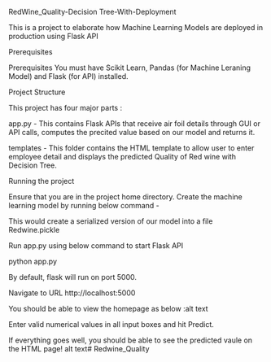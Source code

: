 RedWine_Quality-Decision Tree-With-Deployment

This is a project to elaborate how Machine Learning Models are deployed in production using Flask API

Prerequisites

Prerequisites You must have Scikit Learn, Pandas (for Machine Leraning Model) and Flask (for API) installed.

Project Structure

This project has four major parts :

app.py - This contains Flask APIs that receive air foil details through GUI or API calls, computes the precited value based on our model and returns it.

templates - This folder contains the HTML template to allow user to enter employee detail and displays the predicted Quality of Red wine with Decision Tree.

Running the project

Ensure that you are in the project home directory. Create the machine learning model by running below command -

This would create a serialized version of our model into a file Redwine.pickle

Run app.py using below command to start Flask API

python app.py

By default, flask will run on port 5000.

Navigate to URL http://localhost:5000

You should be able to view the homepage as below :alt text

Enter valid numerical values in all input boxes and hit Predict.

If everything goes well, you should be able to see the predicted vaule on the HTML page! alt text# Redwine_Quality

